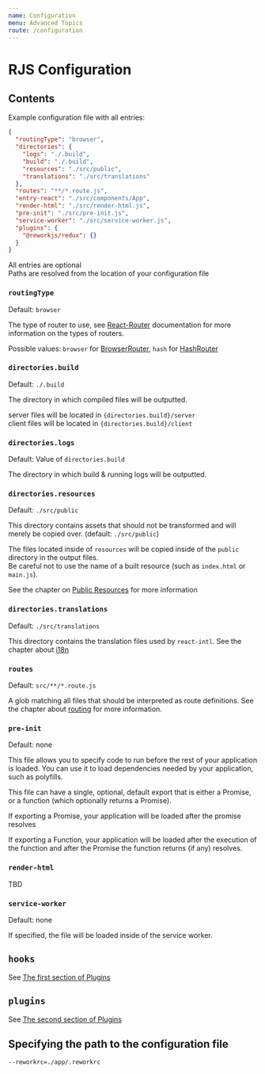 ```yaml
---
name: Configuration
menu: Advanced Topics
route: /configuration
---
```


# RJS Configuration

## Contents

Example configuration file with all entries:

```json
{
  "routingType": "browser",
  "directories": {
    "logs": "./.build",
    "build": "./.build",
    "resources": "./src/public",
    "translations": "./src/translations"
  },
  "routes": "**/*.route.js",
  "entry-react": "./src/components/App",
  "render-html": "./src/render-html.js",
  "pre-init": "./src/pre-init.js",
  "service-worker": "./src/service-worker.js",
  "plugins": {
    "@reworkjs/redux": {}
  }
}
```

All entries are optional  
Paths are resolved from the location of your configuration file

### `routingType`

Default: `browser`

The type of router to use, see [React-Router](https://reacttraining.com/react-router/web) documentation for more information on the types of routers.

Possible values: `browser` for [BrowserRouter](https://reacttraining.com/react-router/web/api/BrowserRouter), `hash` for [HashRouter](https://reacttraining.com/react-router/web/api/HashRouter)

### `directories.build`

Default: `./.build`

The directory in which compiled files will be outputted.

server files will be located in `{directories.build}/server`  
client files will be located in `{directories.build}/client`

### `directories.logs`

Default: Value of `directories.build`

The directory in which build & running logs will be outputted.

### `directories.resources`

Default: `./src/public`

This directory contains assets that should not be transformed and will merely be copied over. (default: `./src/public`)

The files located inside of `resources` will be copied inside of the `public` directory in the output files.  
Be careful not to use the name of a built resource (such as `index.html` or `main.js`).

See the chapter on [Public Resources](../4-public-resources.md) for more information

### `directories.translations`

Default: `./src/translations`

This directory contains the translation files used by `react-intl`. See the chapter about [i18n](../5-i18n.md)

### `routes`

Default: `src/**/*.route.js`

A glob matching all files that should be interpreted as route definitions. See the chapter about [routing](./routing.md) for more information.

### `pre-init`

Default: none

This file allows you to specify code to run before the rest of your application is loaded. You can use it to load
dependencies needed by your application, such as polyfills.

This file can have a single, optional, default export that is either a Promise, or a function (which optionally returns a Promise).

If exporting a Promise, your application will be loaded after the promise resolves

If exporting a Function, your application will be loaded after the execution of the function and after the Promise the function returns (if any) resolves.

### `render-html`

TBD

### `service-worker`

Default: none

If specified, the file will be loaded inside of the service worker.

## `hooks`

See [The first section of Plugins](plugins.md#hook-system)

## `plugins`

See [The second section of Plugins](plugins.md#plugin-system)

## Specifying the path to the configuration file

`--reworkrc=./app/.reworkrc`
